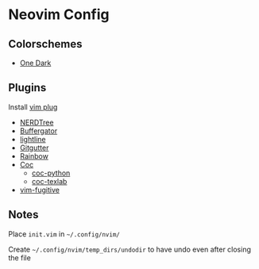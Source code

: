 # Neovim Config

## Colorschemes
- [One Dark](https://github.com/joshdick/onedark.vim)

## Plugins
Install [vim plug](https://github.com/junegunn/vim-plug)

- [NERDTree](https://github.com/preservim/nerdtree)
- [Buffergator](https://github.com/jeetsukumaran/vim-buffergator/tree/master/plugin)
- [lightline](https://github.com/itchyny/lightline.vim)
- [Gitgutter](https://github.com/airblade/vim-gitgutter)
- [Rainbow](https://github.com/frazrepo/vim-rainbow)
- [Coc](https://github.com/neoclide/coc.nvim)
  - [coc-python](https://github.com/neoclide/coc-python)
  - [coc-texlab](https://github.com/fannheyward/coc-texlab)
- [vim-fugitive](https://github.com/tpope/vim-fugitive)

## Notes
Place `init.vim` in `~/.config/nvim/`

Create `~/.config/nvim/temp_dirs/undodir` to have undo even after closing the file
